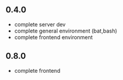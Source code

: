 ## 0.4.0

- complete server dev
- complete general environment (bat,bash)
- complete frontend environment

## 0.8.0

- complete frontend
